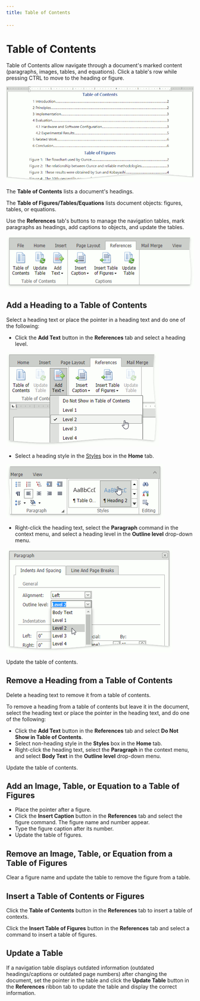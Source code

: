 ```yaml
---
title: Table of Contents

---
```

# Table of Contents

Table of Contents allow navigate through a document's marked content (paragraphs, images, tables, and equations). Click a table's row while pressing CTRL to move to the heading or figure.

![EUD_ASPxRichEdit_Table-of-Contents](../../images/rich-text-editor-table-of-contents.png)

The **Table of Contents** lists a document's headings.

The **Table of Figures/Tables/Equations** lists document objects: figures, tables, or equations. 

Use the **References** tab's buttons to manage the navigation tables, mark paragraphs as headings, add captions to objects, and update the tables.

![EUD_ASPxRichEdit_ReferencesTab](../../images/rich-text-editor-ribbon-references.png)
 
## Add a Heading to a Table of Contents
Select a heading text or place the pointer in a heading text and do one of the following:
* Click the **Add Text** button in the **References** tab and select a heading level.

![EUD_ASPxRichEdit_TableOfContents-Command](../../images/rich-text-editor-table-of-contents-insert-command.png)
* Select a heading style in the [Styles](formatting/apply-predefined-styles.md) box in the **Home** tab.

![EUD_ASPxRichEdit_TableOfContents-Styles](../../images/rich-text-editor-table-of-contents-insert-styles.png)
* Right-click the heading text, select the **Paragraph** command in the context menu, and select a heading level in the **Outline level** drop-down menu.

![EUD_ASPxRichEdit_TableOfContents-ContextMenu](../../images/rich-text-editor-table-of-contents-insert-context.png)

Update the table of contents.

## Remove a Heading from a Table of Contents
Delete a heading text to remove it from a table of contents.

To remove a heading from a table of contents but leave it in the document, select the heading text or place the pointer in the heading text, and do one of the following:
* Click the **Add Text** button in the **References** tab and select **Do Not Show in Table of Contents**.
* Select non-heading style in the **Styles** box in the **Home** tab.
* Right-click the heading text, select the **Paragraph** in the context menu, and select **Body Text** in the **Outline level** drop-down menu.

Update the table of contents.

## Add an Image, Table, or Equation to a Table of Figures
* Place the pointer after a figure.
* Click the **Insert Caption** button in the **References** tab and select the figure command. The figure name and number appear. 
* Type the figure caption after its number.
* Update the table of figures.

## Remove an Image, Table, or Equation from a Table of Figures
Clear a figure name and update the table to remove the figure from a table. 

## Insert a Table of Contents or Figures
Click the **Table of Contents** button in the **References** tab to insert a table of contexts. 

Click the **Insert Table of Figures** button in the **References** tab and select a command to insert a table of figures.

## Update a Table
If a navigation table displays outdated information (outdated headings/captions or outdated page numbers) after changing the document, set the pointer in the table and click the **Update Table** button in the **References** ribbon tab to update the table and display the correct information.

